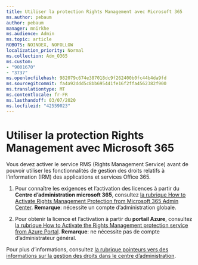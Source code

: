 ```yaml
---
title: Utiliser la protection Rights Management avec Microsoft 365
ms.author: pebaum
author: pebaum
manager: mnirkhe
ms.audience: Admin
ms.topic: article
ROBOTS: NOINDEX, NOFOLLOW
localization_priority: Normal
ms.collection: Adm_O365
ms.custom:
- "9001670"
- "3737"
ms.openlocfilehash: 982079c674e387018dc9f262400b0fc44b4da9fd
ms.sourcegitcommit: fa4a92ddd5c8bb695441fe16f2ffa4562382f900
ms.translationtype: MT
ms.contentlocale: fr-FR
ms.lasthandoff: 03/07/2020
ms.locfileid: "42559023"
---
```

# <a name="use-rights-management-protection-with-microsoft-365"></a>Utiliser la protection Rights Management avec Microsoft 365

Vous devez activer le service RMS (Rights Management Service) avant de pouvoir utiliser les fonctionnalités de gestion des droits relatifs à l’information (IRM) des applications et services Office 365.

1. Pour connaître les exigences et l’activation des licences à partir du **Centre d’administration microsoft 365**, consultez [la rubrique How to Activate Rights Management Protection from Microsoft 365 Admin Center](https://docs.microsoft.com/azure/information-protection/activate-office365). **Remarque**: nécessite un compte d’administration globale.

2. Pour obtenir la licence et l’activation à partir du **portail Azure**, consultez [la rubrique How to Activate the Rights Management protection service from Azure Portal](https://docs.microsoft.com/azure/information-protection/activate-azure). **Remarque**: ne nécessite pas de compte d’administrateur général.
 

Pour plus d’informations, consultez [la rubrique pointeurs vers des informations sur la gestion des droits dans le centre d’administration](https://docs.microsoft.com/office365/enterprise/activate-rms-in-office-365).
